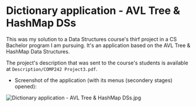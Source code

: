 # Dictionary application - AVL Tree & HashMap DSs

This was my solution to a Data Structures course's thirf project in a CS Bachelor program I am pursuing. It's an application based on the AVL Tree & HashMap Data Structures.

The project's description that was sent to the course's students is available at `Description/COMP242 Project3.pdf`.


* Screenshot of the application (with its menus (secondery stages) opened):

![Dictionary application - AVL Tree & HashMap DSs.jpg](https://i.imgur.com/quo2Rwy.jpg)
